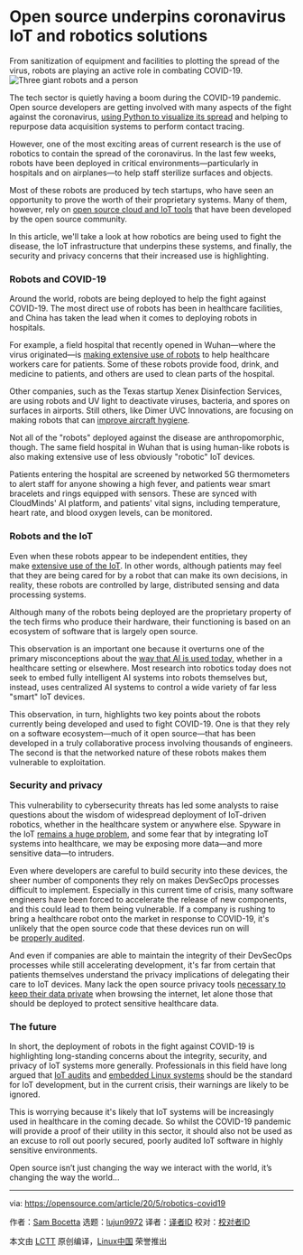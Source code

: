 [#]: collector: (lujun9972)
[#]: translator: ( )
[#]: reviewer: ( )
[#]: publisher: ( )
[#]: url: ( )
[#]: subject: (Open source underpins coronavirus IoT and robotics solutions)
[#]: via: (https://opensource.com/article/20/5/robotics-covid19)
[#]: author: (Sam Bocetta https://opensource.com/users/sambocetta)

Open source underpins coronavirus IoT and robotics solutions
======
From sanitization of equipment and facilities to plotting the spread of
the virus, robots are playing an active role in combating COVID-19.
![Three giant robots and a person][1]

The tech sector is quietly having a boom during the COVID-19 pandemic. Open source developers are getting involved with many aspects of the fight against the coronavirus, [using Python to visualize its spread][2] and helping to repurpose data acquisition systems to perform contact tracing.

However, one of the most exciting areas of current research is the use of robotics to contain the spread of the coronavirus. In the last few weeks, robots have been deployed in critical environments—particularly in hospitals and on airplanes—to help staff sterilize surfaces and objects.

Most of these robots are produced by tech startups, who have seen an opportunity to prove the worth of their proprietary systems. Many of them, however, rely on [open source cloud and IoT tools][3] that have been developed by the open source community.

In this article, we'll take a look at how robotics are being used to fight the disease, the IoT infrastructure that underpins these systems, and finally, the security and privacy concerns that their increased use is highlighting.

### Robots and COVID-19

Around the world, robots are being deployed to help the fight against COVID-19. The most direct use of robots has been in healthcare facilities, and China has taken the lead when it comes to deploying robots in hospitals.

For example, a field hospital that recently opened in Wuhan—where the virus originated—is [making extensive use of robots][4] to help healthcare workers care for patients. Some of these robots provide food, drink, and medicine to patients, and others are used to clean parts of the hospital.

Other companies, such as the Texas startup Xenex Disinfection Services, are using robots and UV light to deactivate viruses, bacteria, and spores on surfaces in airports. Still others, like Dimer UVC Innovations, are focusing on making robots that can [improve aircraft hygiene][5].

Not all of the "robots" deployed against the disease are anthropomorphic, though. The same field hospital in Wuhan that is using human-like robots is also making extensive use of less obviously "robotic" IoT devices.

Patients entering the hospital are screened by networked 5G thermometers to alert staff for anyone showing a high fever, and patients wear smart bracelets and rings equipped with sensors. These are synced with CloudMinds' AI platform, and patients' vital signs, including temperature, heart rate, and blood oxygen levels, can be monitored.

### Robots and the IoT

Even when these robots appear to be independent entities, they make [extensive use of the IoT][6]. In other words, although patients may feel that they are being cared for by a robot that can make its own decisions, in reality, these robots are controlled by large, distributed sensing and data processing systems.

Although many of the robots being deployed are the proprietary property of the tech firms who produce their hardware, their functioning is based on an ecosystem of software that is largely open source.

This observation is an important one because it overturns one of the primary misconceptions about the [way that AI is used today][7][,][7] whether in a healthcare setting or elsewhere. Most research into robotics today does not seek to embed fully intelligent AI systems into robots themselves but, instead, uses centralized AI systems to control a wide variety of far less "smart" IoT devices.

This observation, in turn, highlights two key points about the robots currently being developed and used to fight COVID-19. One is that they rely on a software ecosystem—much of it open source—that has been developed in a truly collaborative process involving thousands of engineers. The second is that the networked nature of these robots makes them vulnerable to exploitation.

### Security and privacy

This vulnerability to cybersecurity threats has led some analysts to raise questions about the wisdom of widespread deployment of IoT-driven robotics, whether in the healthcare system or anywhere else. Spyware in the IoT [remains a huge problem][8], and some fear that by integrating IoT systems into healthcare, we may be exposing more data—and more sensitive data—to intruders.

Even where developers are careful to build security into these devices, the sheer number of components they rely on makes DevSecOps processes difficult to implement. Especially in this current time of crisis, many software engineers have been forced to accelerate the release of new components, and this could lead to them being vulnerable. If a company is rushing to bring a healthcare robot onto the market in response to COVID-19, it's unlikely that the open source code that these devices run on will be [properly audited][9].

And even if companies are able to maintain the integrity of their DevSecOps processes while still accelerating development, it's far from certain that patients themselves understand the privacy implications of delegating their care to IoT devices. Many lack the open source privacy tools [necessary to keep their data private][10] when browsing the internet, let alone those that should be deployed to protect sensitive healthcare data.

### The future

In short, the deployment of robots in the fight against COVID-19 is highlighting long-standing concerns about the integrity, security, and privacy of IoT systems more generally. Professionals in this field have long argued that [IoT audits][11] and [embedded Linux systems][12] should be the standard for IoT development, but in the current crisis, their warnings are likely to be ignored.

This is worrying because it's likely that IoT systems will be increasingly used in healthcare in the coming decade. So whilst the COVID-19 pandemic will provide a proof of their utility in this sector, it should also not be used as an excuse to roll out poorly secured, poorly audited IoT software in highly sensitive environments.

Open source isn’t just changing the way we interact with the world, it’s changing the way the world...

--------------------------------------------------------------------------------

via: https://opensource.com/article/20/5/robotics-covid19

作者：[Sam Bocetta][a]
选题：[lujun9972][b]
译者：[译者ID](https://github.com/译者ID)
校对：[校对者ID](https://github.com/校对者ID)

本文由 [LCTT](https://github.com/LCTT/TranslateProject) 原创编译，[Linux中国](https://linux.cn/) 荣誉推出

[a]: https://opensource.com/users/sambocetta
[b]: https://github.com/lujun9972
[1]: https://opensource.com/sites/default/files/styles/image-full-size/public/lead-images/BUSINESS_robots.png?itok=TOZgajrd (Three giant robots and a person)
[2]: https://opensource.com/article/20/4/python-data-covid-19
[3]: https://opensource.com/article/18/7/digital-transformation-strategy-think-cloud
[4]: https://www.cnbc.com/2020/03/18/how-china-is-using-robots-and-telemedicine-to-combat-the-coronavirus.html
[5]: https://www.therobotreport.com/company-offers-germ-killing-robot-to-airports-to-address-coronavirus-outbreak/
[6]: https://www.cloudwards.net/what-is-the-internet-of-things/
[7]: https://opensource.com/article/17/3/5-big-ways-ai-rapidly-invading-our-lives
[8]: https://blog.eccouncil.org/spyware-in-the-iot-what-does-it-mean-for-your-online-privacy/
[9]: https://opensource.com/article/17/10/doc-audits
[10]: https://privacyaustralia.net/privacy-tools/
[11]: https://opensource.com/article/19/11/how-many-iot-devices
[12]: https://opensource.com/article/17/3/embedded-linux-iot-ecosystem
